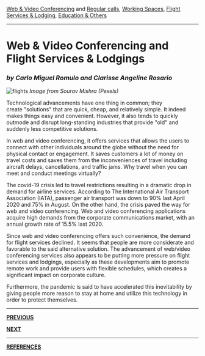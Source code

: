 [Web & Video Conferencing](index.md) and [Regular calls](second.md), [Working Spaces](third.md), [Flight Services & Lodging](fourth.md), [Education & Others](fifth.md)

---

# Web & Video Conferencing and Flight Services & Lodgings
### *by Carlo Miguel Romulo and Clarisse Angeline Rosario* 

![flights](https://images.pexels.com/photos/1309644/pexels-photo-1309644.jpeg?auto=compress&cs=tinysrgb&dpr=2&h=650&w=940)
_Image from Sourav Mishra (Pexels)_

Technological advancements have one thing in common; they create "solutions" that are quick, cheap, and relatively simple. It indeed makes things easy and convenient. However, it also tends to quickly outmode and disrupt long-standing industries that provide "old" and suddenly less competitive solutions.

In web and video conferencing, it offers services that allows the users to connect with other individuals around the globe without the need for physical contact or engagement. It saves customers a lot of money on travel costs and saves them from the inconveniences of travel including aircraft delays, cancellations, and traffic jams. Why travel when you can meet and conduct meetings virtually?

The covid-19 crisis led to travel restrictions resulting in a dramatic drop in demand for airline services. According to The International Air Transport Association (IATA), passenger air transport was down to 90% last April 2020 and 75% in August.  On the other hand, the crisis paved the way for web and video conferencing. Web and video conferencing applications acquire high demands from the corporate communications market, with an annual growth rate of 15.5% last 2020. 

Since web and video conferencing offers such convenience, the demand for flight services declined. It seems that people are more considerate and favorable to the said alternative solution. The advancement of web/video conferencing services also appears to be putting more pressure on flight services and lodgings, especially as these developments aim to promote remote work and provide users with flexible schedules, which creates a significant impact on corporate culture.

Furthermore, the pandemic is said to have accelerated this inevitability by giving people more reason to stay at home and utilize this technology in order to protect themselves.

---


[**PREVIOUS**](third.md)

[**NEXT**](fifth.md)

---

[**REFERENCES**](references.md)

